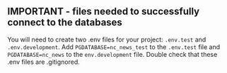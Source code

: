 ## IMPORTANT - files needed to successfully connect to the databases

You will need to create two .env files for your project: `.env.test` and `.env.development`. Add `PGDATABASE=nc_news_test` to the `.env.test` file and `PGDATABASE=nc_news` to the `env.development` file. Double check that these .env files are .gitignored.
